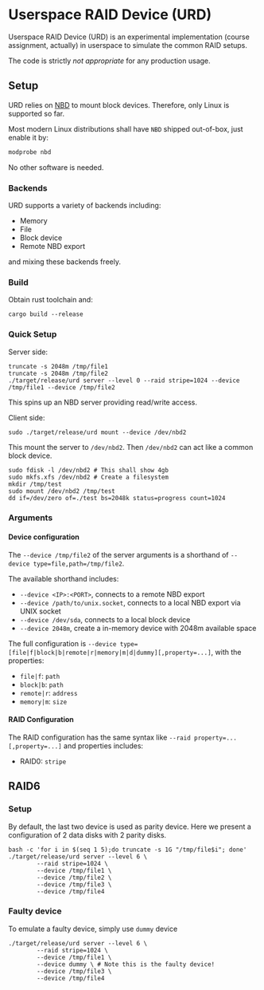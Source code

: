 # Userspace RAID Device (URD)

Userspace RAID Device (URD) is an experimental implementation (course assignment, actually) in userspace to simulate the common RAID setups.

The code is strictly _not appropriate_ for any production usage.

## Setup

URD relies on [NBD](https://docs.kernel.org/admin-guide/blockdev/nbd.html) to mount block devices. Therefore, only Linux is supported so far.

Most modern Linux distributions shall have `NBD` shipped out-of-box, just enable it by:

```bash
modprobe nbd
```

No other software is needed.

### Backends

URD supports a variety of backends including:

- Memory
- File
- Block device
- Remote NBD export

and mixing these backends freely.

### Build

Obtain rust toolchain and:

```
cargo build --release
```

### Quick Setup

Server side:

```
truncate -s 2048m /tmp/file1
truncate -s 2048m /tmp/file2
./target/release/urd server --level 0 --raid stripe=1024 --device /tmp/file1 --device /tmp/file2
```

This spins up an NBD server providing read/write access.

Client side:

```
sudo ./target/release/urd mount --device /dev/nbd2
```

This mount the server to `/dev/nbd2`. Then `/dev/nbd2` can act like a common block device.

```
sudo fdisk -l /dev/nbd2 # This shall show 4gb
sudo mkfs.xfs /dev/nbd2 # Create a filesystem
mkdir /tmp/test
sudo mount /dev/nbd2 /tmp/test
dd if=/dev/zero of=./test bs=2048k status=progress count=1024
```

### Arguments 

#### Device configuration

The `--device /tmp/file2` of the server arguments is a shorthand of `--device type=file,path=/tmp/file2`.

The available shorthand includes:

- `--device <IP>:<PORT>`, connects to a remote NBD export
- `--device /path/to/unix.socket`, connects to a local NBD export via UNIX socket
- `--device /dev/sda`, connects to a local block device
- `--device 2048m`, create a in-memory device with 2048m available space

The full configuration is `--device type=[file|f|block|b|remote|r|memory|m|d|dummy][,property=...]`, with the properties:

- `file|f`: `path`
- `block|b`: `path`
- `remote|r`: `address`
- `memory|m`: `size`

#### RAID Configuration

The RAID configuration has the same syntax like `--raid property=...[,property=...]` and properties includes:

- RAID0: `stripe`

## RAID6

### Setup

By default, the last two device is used as parity device. Here we present a configuration of 2 data disks with 2 parity disks.

```
bash -c 'for i in $(seq 1 5);do truncate -s 1G "/tmp/file$i"; done'
./target/release/urd server --level 6 \
        --raid stripe=1024 \
        --device /tmp/file1 \
        --device /tmp/file2 \
        --device /tmp/file3 \
        --device /tmp/file4
```

### Faulty device

To emulate a faulty device, simply use `dummy` device

```
./target/release/urd server --level 6 \
        --raid stripe=1024 \
        --device /tmp/file1 \
        --device dummy \ # Note this is the faulty device!
        --device /tmp/file3 \
        --device /tmp/file4
```